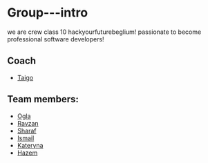 # Group---intro
we are crew class 10  hackyourfuturebeglium! 
passionate to become professional software developers!

## Coach
- [Taigo](Taigo.md)


## Team members:

- [Ogla](Ogla.md)
- [Ravzan](Ravzan.md)
- [Sharaf](Sharad.md)
- [Ismail](Ismail.md)
- [Kateryna](Kateryna.md)
- [Hazem](Hazem.md)



